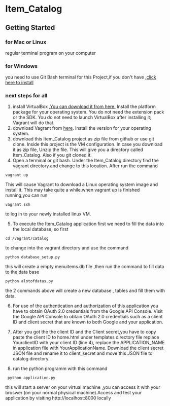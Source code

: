 # Item_Catalog
## Getting Started

### for Mac or Linux 
regular terminal program on your computer
### for Windows
you need to use Git Bash terminal for this Project,if you don't have ,[click here to install](https://git-scm.com/downloads)
### next steps for all
1. install VirtualBox ,[You can download it from here.](https://www.virtualbox.org/wiki/Download_Old_Builds_5_1) Install the platform package for your operating system. You do not need the extension pack or the SDK. You do not need to launch VirtualBox after installing it; Vagrant will do that.
2. download Vagrant from [here](https://www.vagrantup.com/downloads.html). Install the version for your operating system.
3. download this Item_Catalog project as zip file from github or use git clone. Inside this project is the VM configuration. In case you download it as zip file, Unzip the file. This will give you a directory called Item_Catalog. Also if you git cloned it. 
4. Open a terminal or git bash. Under the Item_Catalog directory find the vagrant directory and change to this location. After run the command
```
vagrant up
```
This will cause Vagrant to download a Linux operating system image and install it. This may take quite a while.when vagrant up is finished running,you can run 
```
vagrant ssh
```
to log in to your newly installed linux VM.

5. To execute the Item_Catalog application first we need to fill the data into the local database, so first
```
cd /vagrant/catalog
```
to change into the vagrant directory and use the command 
```
python database_setup.py
```
this will create a empty menuitems.db file ,then run the command to fill data to the data base 
```
python alotofdatas.py
```
the 2 commands above will create a new database , tables and fill them with data.

6. For use of  the authentication and authorization of this application you have to obtain OAuth 2.0 credentials from the Google API Console. Visit the Google API Console to obtain OAuth 2.0 credentials such as a client ID and client secret that are known to both Google and your application. 
7. After you got the the client ID and the Client secret,you have to copy paste the client ID to home.html under templates directory file replace YourclientID with your client ID (line 4), replace the APPLICATION_NAME in application file with YourApplicationName. Download the client secret JSON file and rename it to client_secret and move this JSON file to catalog directory.

8. run the python programm with this command
```
 python application.py
```
this will start a server on your virtual machine ,you can access it with your broswer (on your normal physical machine).Access and test your application by visiting http://localhost:8000 locally

